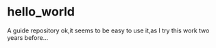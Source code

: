 # hello_world
A guide repository
ok,it seems to be easy to use it,as I try this work two years before...

